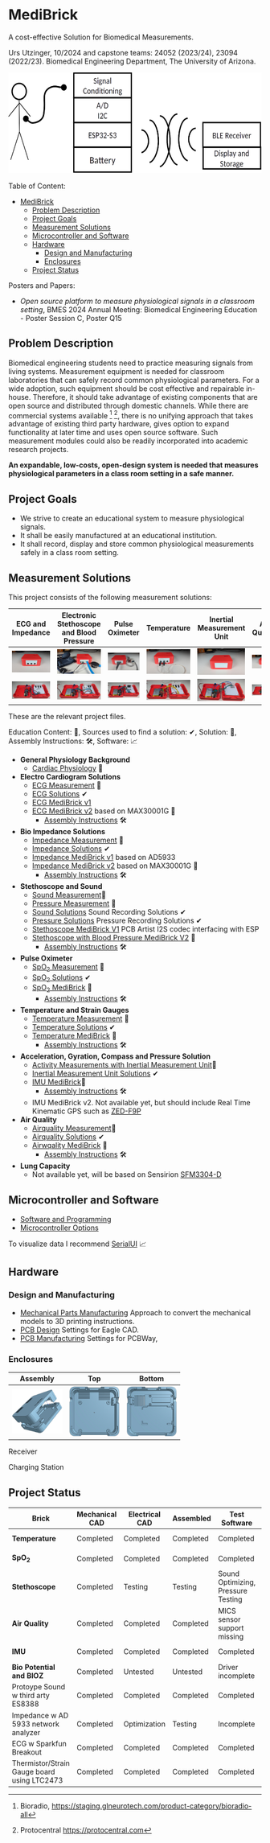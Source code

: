 # MediBrick

A cost-effective Solution for Biomedical Measurements.

Urs Utzinger, 10/2024 and capstone teams: 24052 (2023/24), 23094 (2022/23).
Biomedical Engineering Department, The University of Arizona.


<img src="assets/Concept.png" height="200px">
 
Table of Content:
<!-- TOC start (generated with https://github.com/derlin/bitdowntoc) -->

- [MediBrick](#medibrick)
   * [Problem Description](#problem-description)
   * [Project Goals](#project-goals)
   * [Measurement Solutions](#measurement-solutions)
   * [Microcontroller and Software](#microcontroller-and-software)
   * [Hardware](#hardware)
      + [Design and Manufacturing ](#design-and-manufacturing)
      + [Enclosures](#enclosures)
   * [Project Status](#project-status)

<!-- TOC end -->

<!-- TOC --><a name="medibrick"></a>

Posters and Papers: 
- *Open source platform to measure physiological signals in a classroom setting*, BMES 2024 Annual Meeting: Biomedical Engineering Education - Poster Session C, Poster Q15 

## Problem Description

Biomedical engineering students need to practice measuring signals from living systems.
Measurement equipment is needed for classroom laboratories that can safely record common physiological parameters.
For a wide adoption, such equipment should be cost effective and repairable in-house.
Therefore, it should take advantage of existing components that are open source and distributed through domestic channels.
While there are commercial systems available [^fn1] [^fn2], there is no unifying approach that takes advantage of existing third party hardware, gives option to expand functionality at later time and uses open source software.  Such measurement modules could also be readily incorporated into academic research projects.

[^fn1]: Bioradio, https://staging.glneurotech.com/product-category/bioradio-all
[^fn2]: Protocentral https://protocentral.com

**An expandable, low-costs, open-design system is needed that measures physiological parameters in a class room setting in a safe manner.**

## Project Goals
- We strive to create an educational system to measure physiological signals.
- It shall be easily manufactured at an educational institution.
- It shall record, display and store common physiological measurements safely in a class room setting.

## Measurement Solutions
This project consists of the following measurement solutions:

| ECG and Impedance | Electronic Stethoscope and Blood Pressure | Pulse Oximeter | Temperature | Inertial Measurement Unit | Air Quality | Lung Capacity |
| --- | --- | --- | --- | --- | --- | --- |
| <a href="assets/pictures/ECG_BIOZ_Front_Closed_without_Plugins.jpg" target="_blank"> <img src="assets/pictures/ECG_BIOZ_Front_Closed_without_Plugins.jpg" ></a> | <a href="assets/pictures/Stethoscope_Front_Closed_with_Plugins.jpg" target="_blank"><img src="assets/pictures/Stethoscope_Front_Closed_with_Plugins.jpg"></a> | <a href="assets/pictures/PulseOx_Front_Closed_with_Plugins.jpg" target="_blank"><img src="assets/pictures/PulseOx_Front_Closed_with_Plugins.jpg"></a> | <a href="assets/pictures/Temp_Front_Closed_with_Plugins.jpg" target="_blank"><img src="assets/pictures/Temp_Front_Closed_with_Plugins.jpg"></a> | <a href="assets/pictures/IMU_Front_Closed_without_Plugins.jpg" target="_blank"><img src="assets/pictures/IMU_Front_Closed_without_Plugins.jpg"></a> | <a href="assets/pictures/Environment_Front_Closed_without_Plugins.jpg" target="_blank"><img src="assets/pictures/Environment_Front_Closed_without_Plugins.jpg"></a> | N.A. |
| <a href="assets/pictures/ECG_BIOZ_Front_Open_without_Plugins.jpg" target="_blank"><img src="assets/pictures/ECG_BIOZ_Front_Open_without_Plugins.jpg"></a> | <a href="assets/pictures/Stethoscope_Front_Open_without_Plugins.jpg" target="_blank"><img src="assets/pictures/Stethoscope_Front_Open_without_Plugins.jpg"></a> | <a href="assets/pictures/PulseOx_Front_Open_without_Plugins.jpg" target="_blank"><img src="assets/pictures/PulseOx_Front_Open_without_Plugins.jpg"></a> | <a href="assets/pictures/Temp_Front_Open_with_Plugins_2.jpg" target="_blank"><img src="assets/pictures/Temp_Front_Open_with_Plugins_2.jpg"></a> | <a href="assets/pictures/IMU_Front_Open_with_Plugins.jpg" target="_blank"><img src="assets/pictures/IMU_Front_Open_with_Plugins.jpg"></a> | <a href="assets/pictures/Environment_Front_Open_with_Plugins_2.jpg" target="_blank"><img src="assets/pictures/Environment_Front_Open_with_Plugins_2.jpg"></a> | N.A. |

These are the relevant project files. 

Education Content: &#128214;, Sources used to find a solution: &#10004;, Solution: &#128194;, Assembly Instructions: &#128736;, Software: &#128200;


- **General Physiology Background**
    - [Cardiac Physiology](cardiac_physiology.md) &#128214;
- **Electro Cardiogram Solutions**
    - [ECG Measurement](ecg_measurements.md) &#128214;
    - [ECG Solutions](ecg_solutions.md) &#10004;
    - [ECG MediBrick v1](ECG_Board/README.md)
    - [ECG MediBrick v2](Impedance_Potential_Board/README.md) based on MAX30001G &#128194;
        - [Assembly Instructions](Impedance_Potential_Board/assembly.md) &#128736;
- **Bio Impedance Solutions**
    - [Impedance Measurement](impedance_measurements.md) &#128214;
    - [Impedance Solutions](impedance_solutions.md) &#10004;
    - [Impedance MediBrick v1](Impedance_Board/README.md) based on AD5933
    - [Impedance MediBrick v2](Impedance_Potential_Board/README.md) based on MAX30001G &#128194;
        - [Assembly Instructions](Impedance_Potential_Board/assembly.md) &#128736;
- **Stethoscope and Sound**
    - [Sound Measurement](sound_measurement.md)&#128214;
    - [Pressure Measurement](pressure_measurements.md) &#128214;
    - [Sound Solutions](sound_solutions.md) Sound Recording Solutions &#10004;
    - [Pressure Solutions](pressure_solutions.md) Pressure Recording Solutions &#10004;
    - [Stethoscope MediBrick V1](Stethoscope_with_3rdparty_Sound/README.md) PCB Artist I2S codec interfacing with ESP
    - [Stethoscope with Blood Pressure MediBrick V2](Stethoscope_with_Pressure/README.md) &#128194;
        - [Assembly Instructions](Stethoscope_with_Pressure/assembly.md) &#128736;
- **Pulse Oximeter**
    - [SpO<sub>2</sub> Measurement](spo2_measurements.md) &#128214;
    - [SpO<sub>2</sub> Solutions](spo2_solutions.md) &#10004;
    - [SpO<sub>2</sub> MediBrick](SPO2_Board/README.md) &#128194;
        - [Assembly Instructions](SPO2_Board/assembly.md) &#128736;
- **Temperature and Strain Gauges**
    - [Temperature Measurement](temperature_measurements.md) &#128214;
    - [Temperature Solutions](temperature_solutions.md) &#10004;
    - [Temperature MediBrick](Thermistor_Board/README.md) &#128194;
        - [Assembly Instructions](Thermistor_Board/assembly.md) &#128736;
- **Acceleration, Gyration, Compass and Pressure Solution**
    - [Activity Measurements with Inertial Measurement Unit](imu_measurements.md)&#128214;
    - [Inertial Measurement Unit Solutions](imu_solutions.md) &#10004;
    - [IMU MediBrick](IMU_Board/README.md)&#128194;
        - [Assembly Instructions](IMU_Board/assembly.md) &#128736;
    - IMU MediBrick v2. Not available yet, but should include Real Time Kinematic GPS such as [ZED-F9P](https://www.u-blox.com/en/product/zed-f9p-module)
- **Air Quality**
    - [Airquality Measurement](airquality_measurements.md)&#128214;
    - [Airquality Solutions](airquality_solutions.md) &#10004;
    - [Airwqality MediBrick](Airquality/README.md) &#128194;
        - [Assembly Instructions](Airquality/assembly.md) &#128736;
- **Lung Capacity**
    - Not available yet, will be based on Sensirion [SFM3304-D](https://sensirion.com/products/catalog/SFM3304-D)

## Microcontroller and Software

- [Software and Programming](microcontroller_programming.md) 
- [Microcontroller Options](microcontroller_solutions.md)

To visualize data I recommend [SerialUI](https://github.com/uutzinger/SerialUI) &#128200;

## Hardware

### Design and Manufacturing 

- [Mechanical Parts Manufacturing](mechanical_design_and_manufacturing.md) Approach to convert the mechanical models to 3D printing instructions.
- [PCB Design](electronic_design.md) Settings for Eagle CAD.
- [PCB Manufacturing](pcb_manufacturing.md) Settings for PCBWay,

### Enclosures
| Assembly| Top | Bottom |
| ------- | ------ |  ------ |
| <a href="https://cad.onshape.com/documents/11cbfe9c3c739b6e8ecbf3d7/w/989b564ecd7f6d069e643ac0/e/85542f706be8cc7554218e8d" target="_blank"> <img src="./Housing Models/Assembly.jpg" width="100"></a> | <a href="https://cad.onshape.com/documents/be6b7e5f847d89f3ec5eb9d5/w/761fee9865ca7ef709028476/e/ff897b4f359cec83b782ff14" target="_blank"> <img src="./Housing Models/Brick-Board.jpg" width="100"></a> | <a href="https://cad.onshape.com/documents/92ad78475e8f0b17ff5e260b/w/88a02abbcb12cdbd4d9de3ad/e/fb79ca58ad2b6a0298e9d1b6" target="_blank"> <img src="./Housing Models/Brick-Microcontroller.jpg" width="100"></a> |

Receiver

Charging Station

## Project Status

| Brick | Mechanical CAD | Electrical CAD|  Assembled | Test Software | Production Software
| ------- | ------ |  ------ | ------ | ------ | ------ |
| **Temperature**     | Completed | Completed | Completed | Completed | Working on |
| **SpO<sub>2</sub>** | Completed | Completed | Completed | Completed| Working on
| **Stethoscope**     | Completed | Testing   | Testing   | Sound Optimizing, Pressure Testing | Working on
| **Air Quality**     | Completed | Completed| Completed | MICS sensor support missing | Working on
| **IMU**             | Completed | Completed | Completed | Completed | Working on
| **Bio Potential and BIOZ** | Completed | Untested | Untested | Driver incomplete | Working on
| Protoype Sound w third arty ES8388 | Completed | Completed | Completed | Completed | N.A. |  
| Impedance w AD 5933 network analyzer | Completed | Optimization | Testing| Incomplete | N.A.|
| ECG w Sparkfun Breakout | Completed | Completed | Completed | Completed | N.A. |
| Thermistor/Strain Gauge board using LTC2473 | Completed | Completed | Completed | Completed | N.A. |

